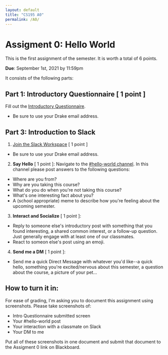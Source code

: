```yaml
---
layout: default
title: "CS195 A0"
permalink: /A0/
---
```


# Assigment 0: Hello World
This is the first assignment of the semester. It is worth a total of 6 points.

**Due**: September 1st, 2021 by 11:59pm

It consists of the following parts: 

## Part 1: Introductory Questionnaire [ 1 point ]
Fill out the [Introductory Questionnaire](https://forms.gle/LG131Pri4ziiKr3x5).
  - Be sure to use your Drake email address.

## Part 3: Introduction to Slack 
1. [Join the Slack Workspace](https://join.slack.com/t/hci-f21/shared_invite/zt-us259xj5-Go00xrmOYvHNIFWGytSqxQ) [ 1 point ]
  - Be sure to use your Drake email address.
2. **Say Hello** [ 1 point ]: Navigate to the [#hello-world channel](https://hci-f21.slack.com/archives/C02C7KWEQSE). In this channel please post answers to the following questions: 
  - Where are you from?
  - Why are you taking this course?
  - What do you do when you're not taking this course?
  - What's one interesting fact about you?
  - A (school appropriate) meme to describe how you're feeling about the upcoming semester. 
3. **Interact and Socialize** [ 1 point ]:
  - Reply to someone else's introductory post with something that you found interesting, 
a shared common interest, or a follow-up question. Just generally engage with at least one of our classmates.
  - React to someon else's post using an emoji.
4. **Send me a DM** [ 1 point ]:
  - Send me a quick Direct Message with whatever you'd like--a quick hello, something you're excited/nervous about this semester, 
a question about the course, a picture of your pet...


## How to turn it in:
For ease of grading, I'm asking you to document this assignment using screenshots. Please take screenshots of:
- Intro Questionnaire submitted screen
- Your #hello-world post
- Your interaction with a classmate on Slack
- Your DM to me

Put all of these screenshots in one document and submit that document to the Assigment 0 link on Blackboard.
